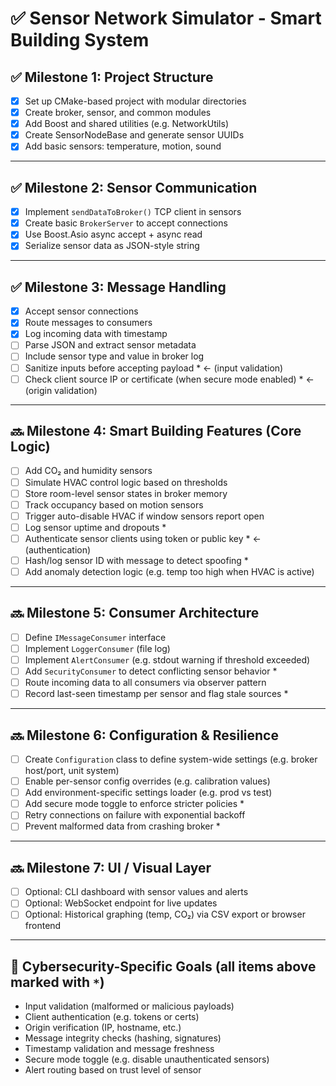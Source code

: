 # ✅ Sensor Network Simulator - Smart Building System

## ✅ Milestone 1: Project Structure
- [x] Set up CMake-based project with modular directories
- [x] Create broker, sensor, and common modules
- [x] Add Boost and shared utilities (e.g. NetworkUtils)
- [x] Create SensorNodeBase and generate sensor UUIDs
- [x] Add basic sensors: temperature, motion, sound

---

## ✅ Milestone 2: Sensor Communication
- [x] Implement `sendDataToBroker()` TCP client in sensors
- [x] Create basic `BrokerServer` to accept connections
- [x] Use Boost.Asio async accept + async read
- [x] Serialize sensor data as JSON-style string

---

## ✅ Milestone 3: Message Handling
- [x] Accept sensor connections
- [x] Route messages to consumers 
- [x] Log incoming data with timestamp
- [ ] Parse JSON and extract sensor metadata
- [ ] Include sensor type and value in broker log
- [ ] Sanitize inputs before accepting payload *  ← (input validation)
- [ ] Check client source IP or certificate (when secure mode enabled) *  ← (origin validation)

---

## 🔜 Milestone 4: Smart Building Features (Core Logic)
- [ ] Add CO₂ and humidity sensors
- [ ] Simulate HVAC control logic based on thresholds
- [ ] Store room-level sensor states in broker memory
- [ ] Track occupancy based on motion sensors
- [ ] Trigger auto-disable HVAC if window sensors report open
- [ ] Log sensor uptime and dropouts *
- [ ] Authenticate sensor clients using token or public key *  ← (authentication)
- [ ] Hash/log sensor ID with message to detect spoofing *
- [ ] Add anomaly detection logic (e.g. temp too high when HVAC is active)

---

## 🔜 Milestone 5: Consumer Architecture
- [ ] Define `IMessageConsumer` interface
- [ ] Implement `LoggerConsumer` (file log)
- [ ] Implement `AlertConsumer` (e.g. stdout warning if threshold exceeded)
- [ ] Add `SecurityConsumer` to detect conflicting sensor behavior *
- [ ] Route incoming data to all consumers via observer pattern
- [ ] Record last-seen timestamp per sensor and flag stale sources *

---

## 🔜 Milestone 6: Configuration & Resilience
- [ ] Create `Configuration` class to define system-wide settings (e.g. broker host/port, unit system)
- [ ] Enable per-sensor config overrides (e.g. calibration values)
- [ ] Add environment-specific settings loader (e.g. prod vs test)
- [ ] Add secure mode toggle to enforce stricter policies *
- [ ] Retry connections on failure with exponential backoff
- [ ] Prevent malformed data from crashing broker *

---

## 🔜 Milestone 7: UI / Visual Layer
- [ ] Optional: CLI dashboard with sensor values and alerts
- [ ] Optional: WebSocket endpoint for live updates
- [ ] Optional: Historical graphing (temp, CO₂) via CSV export or browser frontend

---

## 🔐 Cybersecurity-Specific Goals (all items above marked with `*`)
- Input validation (malformed or malicious payloads)
- Client authentication (e.g. tokens or certs)
- Origin verification (IP, hostname, etc.)
- Message integrity checks (hashing, signatures)
- Timestamp validation and message freshness
- Secure mode toggle (e.g. disable unauthenticated sensors)
- Alert routing based on trust level of sensor